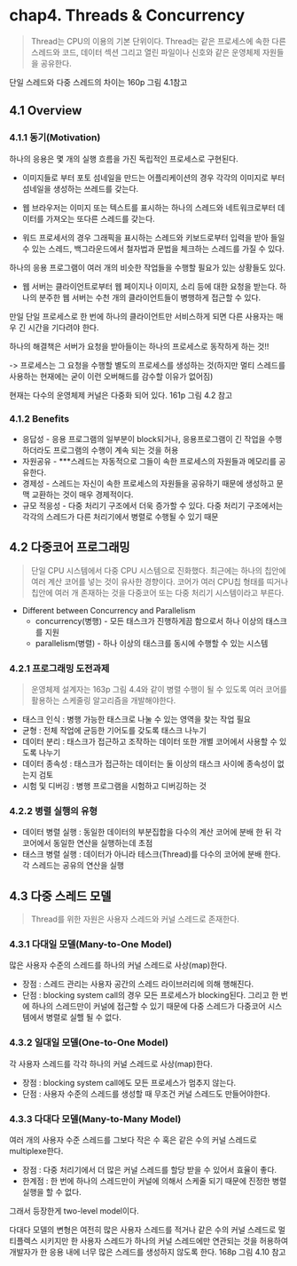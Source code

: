 # chap4. Threads & Concurrency

> Thread는 CPU의 이용의 기본 단위이다. Thread는 같은 프로세스에 속한 다른 스레드와 코드, 데이터 섹션 그리고 열린 파일이나 신호와 같은 운영체제 자원들을 공유한다.

단일 스레드와 다중 스레드의 차이는 160p 그림 4.1참고

## 4.1 Overview

### 4.1.1 동기(Motivation)

하나의 응용은 몇 개의 실행 흐름을 가진 독립적인 프로세스로 구현된다.

- 이미지들로 부터 포토 섬네일을 만드는 어플리케이션의 경우 각각의 이미지로 부터 섬네일을 생성하는 쓰레드를 갖는다.

- 웹 브라우저는 이미지 또는 텍스트를 표시하는 하나의 스레드와 네트워크로부터 데이터를 가져오는 또다른 스레드를 갖는다.
- 워드 프로세서의 경우 그래픽을 표시하는 스레드와 키보드로부터 입력을 받아 들일 수 있는 스레드, 백그라운드에서 철자법과 문법을 체크하는 스레드를 가질 수 있다.

하나의 응용 프로그램이 여러 개의 비슷한 작업들을 수행할 필요가 있는 상황들도 있다.

- 웹 서버는 클라이언트로부터 웹 페이지나 이미지, 소리 등에 대한 요청을 받는다. 하나의 분주한 웹 서버는 수천 개의 클라이언트들이 병행하게 접근할 수 있다.

만일 단일 프로세스로 한 번에 하나의 클라이언트만 서비스하게 되면 다른 사용자는 매우 긴 시간을 기다려야 한다.

하나의 해결책은 서버가 요청을 받아들이는 하나의 프로세스로 동작하게 하는 것!!

-> 프로세스는 그 요청을 수행할 별도의 프로세스를 생성하는 것(하지만 멀티 스레드를 사용하는 현재에는 굳이 이런 오버해드를 감수할 이유가 없어짐)

현재는 다수의 운영체제 커널은 다중화 되어 있다. 161p 그림 4.2 참고

### 4.1.2 Benefits

- 응답성 - 응용 프로그램의 일부분이 block되거나, 응용프로그램이 긴 작업을 수행하더라도 프로그램의 수행이 계속 되는 것을 허용
- 자원공유 - ***스레드는 자동적으로 그들이 속한 프로세스의 자원들과 메모리를 공유한다.
- 경제성 - 스레드는 자신이 속한 프로세스의 자원들을 공유하기 때문에 생성하고 문맥 교환하는 것이 매우 경제적이다.
- 규모 적응성 - 다중 처리기 구조에서 더욱 증가할 수 있다. 다중 처리기 구조에서는 각각의 스레드가 다른 처리기에서 병렬로 수행될 수 있기 때문

## 4.2 다중코어 프로그래밍

> 단일 CPU 시스템에서 다중 CPU 시스템으로 진화했다.  최근에는 하나의 칩안에 여러 계산 코어를 넣는 것이 유사한 경향이다. 코어가 여러 CPU칩 형태를 띠거나 칩안에 여러 개 존재하는 것을 다중코어 또는 다중 처리기 시스템이라고 부른다.

- Different between Concurrency and Parallelism
  - concurrency(병행) - 모든 태스크가 진행하게끔 함으로서 하나 이상의 태스크를 지원
  - parallelism(병렬) - 하나 이상의 태스크를 동시에 수행할 수 있는 시스템

### 4.2.1 프로그래밍 도전과제

> 운영체제 설계자는 163p 그림 4.4와 같이 병렬 수행이 될 수 있도록 여러 코어를 활용하는 스케줄링 알고리즘을 개발해야한다.

- 태스크 인식 : 병행 가능한 태스크로 나눌 수 있는 영역을 찾는 작업 필요
- 균형 : 전체 작업에 균등한 기어도를 갖도록 태스크 나누기
- 데이터 분리 : 태스크가 접근하고 조작하는 데이터 또한 개별 코어에서 사용할 수 있도록 나누기
- 데이터 종속성 : 태스크가 접근하는 데이터는 둘 이상의 태스크 사이에 종속성이 없는지 검토
- 시험 및 디버깅 : 병행 프로그램을 시험하고 디버깅하는 것

### 4.2.2 병렬 실행의 유형

- 데이터 병렬 실행 : 동일한 데이터의 부분집합을 다수의 계산 코어에 분배 한 뒤 각 코어에서 동일한 연산을 실행하는데 초점
- 태스크 병렬 실행 : 데이터가 아니라 테스크(Thread)를 다수의 코어에 분배 한다. 각 스레드는 공유의 연산을 실행

## 4.3 다중 스레드 모델

> Thread를 위한 자원은 사용자 스레드와 커널 스레드로 존재한다.

### 4.3.1 다대일 모델(Many-to-One Model)

많은 사용자 수준의 스레드를 하나의 커널 스레드로 사상(map)한다.

- 장점 : 스레드 관리는 사용자 공간의 스레드 라이브러리에 의해 행해진다.
- 단점 : blocking system call의 경우 모든 프로세스가 blocking된다. 그리고 한 번에 하나의 스레드만이 커널에 접근할 수 있기 때문에 다중 스레드가 다중코어 시스템에서 병렬로 실핼 될 수 없다.

### 4.3.2 일대일 모델(One-to-One Model)

각 사용자 스레드를 각각 하나의 커널 스레드로 사상(map)한다.

- 장점 : blocking system call에도 모든 프로세스가 멈추지 않는다.
- 단점 : 사용자 수준의 스레드를 생성할 때 무조건 커널 스레드도 만들어야한다.

### 4.3.3 다대다 모델(Many-to-Many Model)

여러 개의 사용자 수준 스레드를 그보다 작은 수 혹은 같은 수의 커널 스레드로 multiplexe한다.

- 장점 : 다중 처리기에서 더 많은 커널 스레드를 할당 받을 수 있어서 효율이 좋다.
- 한계점 : 한 번에 하나의 스레드만이 커널에 의해서 스케줄 되기 때문에 진정한 병렬 실행을 할 수 없다.

그래서 등장한게 two-level model이다.

다대다 모델의 변형은 여전히 많은 사용자 스레드를 적거나 같은 수의 커널 스레드로 멀티플렉스 시키지만 한 사용자 스레드가 하나의 커널 스레드에만 연관되는 것을 허용하여 개발자가 한 응용 내에 너무 많은 스레드를 생성하지 않도록 한다. 168p 그림 4.10 참고
